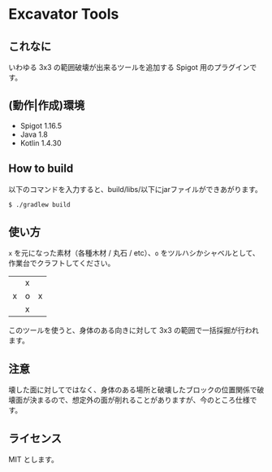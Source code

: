 # Excavator Tools
## これなに
いわゆる 3x3 の範囲破壊が出来るツールを追加する Spigot 用のプラグインです。

## (動作|作成)環境
- Spigot 1.16.5
- Java 1.8
- Kotlin 1.4.30

## How to build
以下のコマンドを入力すると、build/libs/以下にjarファイルができあがります。

```bash
$ ./gradlew build
```

## 使い方

`x` を元になった素材（各種木材 / 丸石 / etc）、`o` をツルハシかシャベルとして、作業台でクラフトしてください。

|   |   |   |
| - | - | - |
|   | x |   |
| x | o | x |
|   | x |   |

このツールを使うと、身体のある向きに対して 3x3 の範囲で一括採掘が行われます。

## 注意
壊した面に対してではなく、身体のある場所と破壊したブロックの位置関係で破壊面が決まるので、想定外の面が削れることがありますが、今のところ仕様です。

## ライセンス
MIT とします。
